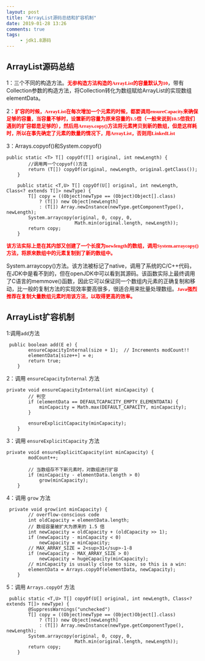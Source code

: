 ```yaml
---
layout: post
title: "ArrayList源码总结和扩容机制"
date: 2019-01-28 13:26
comments: true
tags:
     - jdk1.8源码
---
```

## ArrayList源码总结

1：三个不同的构造方法。<font color=red size=2 face="微软雅黑">**无参构造方法构造的ArrayList的容量默认为10**</font>，带有Collection参数的构造方法，将Collection转化为数组赋给ArrayList的实现数组elementData。 

2：<font color=red size=2 face="微软雅黑">**扩容的时候，ArrayList在每次增加一个元素的时候，都要调用ensureCapacity来确保足够的容量，当容量不够时，设置新的容量为原来容量的1.5倍（一般来说到10.5倍我们遇到的扩容都是足够的），然后用Arrays.copy()方法将元素拷贝到新的数组，但是这样耗时，所以在事先确定了元素的数量的情况下，用ArrayList，否则用LinkedList**</font>

3：Arrays.copyof()和System.copyof()
```   
public static <T> T[] copyOf(T[] original, int newLength) {
        //调用两一个copyof()方法
        return (T[]) copyOf(original, newLength, original.getClass());
    }
```
```
    public static <T,U> T[] copyOf(U[] original, int newLength, Class<? extends T[]> newType) {
        T[] copy = ((Object)newType == (Object)Object[].class)
            ? (T[]) new Object[newLength]
            : (T[]) Array.newInstance(newType.getComponentType(), newLength);
        System.arraycopy(original, 0, copy, 0,
                         Math.min(original.length, newLength));
        return copy;
    }

```
<font color=red size=2 face="微软雅黑">**该方法实际上是在其内部又创建了一个长度为newlength的数组，调用System.arraycopy()方法，将原来数组中的元素复制到了新的数组中。**</font>

System.arraycopy()方法。该方法被标记了native，调用了系统的C/C++代码，在JDK中是看不到的，但在openJDK中可以看到其源码。该函数实际上最终调用了C语言的memmove()函数，因此它可以保证同一个数组内元素的正确复制和移动，比一般的复制方法的实现效率要高很多，很适合用来批量处理数组。<font color=red size=2 face="微软雅黑">**Java强烈推荐在复制大量数组元素时用该方法，以取得更高的效率。**</font>

## ArrayList扩容机制
1:调用```add```方法
```
 public boolean add(E e) {
        ensureCapacityInternal(size + 1);  // Increments modCount!!
        elementData[size++] = e;
        return true;
    }
```

2：调用 ```ensureCapacityInternal``` 方法
```
private void ensureCapacityInternal(int minCapacity) {
        // 判空
        if (elementData == DEFAULTCAPACITY_EMPTY_ELEMENTDATA) {
            minCapacity = Math.max(DEFAULT_CAPACITY, minCapacity);
        }

        ensureExplicitCapacity(minCapacity);
    }
```

3：调用 ```ensureExplicitCapacity``` 方法
```
private void ensureExplicitCapacity(int minCapacity) {
        modCount++;

        // 当数组存不下新元素时，对数组进行扩容
        if (minCapacity - elementData.length > 0)
            grow(minCapacity);
    }
```

4：调用 ```grow``` 方法
```
 private void grow(int minCapacity) {
        // overflow-conscious code
        int oldCapacity = elementData.length;
        // 数组容量被扩大为原来的 1.5 倍
        int newCapacity = oldCapacity + (oldCapacity >> 1);
        if (newCapacity - minCapacity < 0)
            newCapacity = minCapacity;
        // MAX_ARRAY_SIZE = 2<sup>31</sup>-1-8
        if (newCapacity - MAX_ARRAY_SIZE > 0)
            newCapacity = hugeCapacity(minCapacity);
        // minCapacity is usually close to size, so this is a win:
        elementData = Arrays.copyOf(elementData, newCapacity);
    }
```

5：调用 ```Arrays.copyOf``` 方法
```
 public static <T,U> T[] copyOf(U[] original, int newLength, Class<? extends T[]> newType) {
        @SuppressWarnings("unchecked")
        T[] copy = ((Object)newType == (Object)Object[].class)
            ? (T[]) new Object[newLength]
            : (T[]) Array.newInstance(newType.getComponentType(), newLength);
        System.arraycopy(original, 0, copy, 0,
                         Math.min(original.length, newLength));
        return copy;
    }
```
